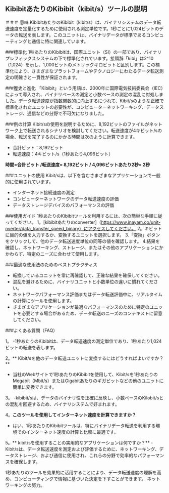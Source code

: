 ## KibibitあたりのKibibit（kibit/s）ツールの説明

＃＃＃ 意味
KibibitあたりのKibibit（kibit/s）は、バイナリシステムのデータ転送速度を定量化するために使用される測定単位です。1秒ごとに1,024ビットのデータの転送を表します。このユニットは、バイナリデータが標準であるコンピューティングと通信に特に関連しています。

###標準化
1秒あたりのKibibitは、国際ユニット（SI）の一部であり、バイナリプレフィックスシステムの下で標準化されています。接頭辞「kibi」は2^10（1,024）を示し、1,000ビットのメトリックキロビットと区別します。この標準化により、さまざまなプラットフォームやテクノロジーにわたるデータ転送測定の明確さと一貫性が保証されます。

###歴史と進化
「Kibibit」という用語は、2000年に国際電気技術委員会（IEC）によって導入され、バイナリベースの測定と小数ベースの測定の混乱に対処しました。データ転送速度が指数関数的に向上するにつれて、Kibit/sのような正確で標準化されたユニットの必要性が、コンピューターネットワーキング、データストレージ、通信などの分野で不可欠になりました。

###例の計算
Kibit/sの使用を説明するために、8,192ビットのファイルがネットワーク上で転送されるシナリオを検討してください。転送速度が4キビット/sの場合、転送を完了するのにかかる時間は次のように計算できます。

- 合計ビット：8,192ビット
- 転送速度：4キビット/s（1秒あたり4,096ビット）

**時間=合計ビット /転送速度= 8,192ビット / 4,096ビットあたり2秒= 2秒**

###ユニットの使用
Kibit/sは、以下を含むさまざまなアプリケーションで一般的に使用されています。
- インターネット接続速度の測定
- コンピューターネットワークのデータ転送速度の評価
- データストレージデバイスのパフォーマンスの評価

###使用ガイド
1秒あたりのKibibitツールを利用するには、次の簡単な手順に従ってください。
1。[kibibitあたりのconverter]（https://www.inayam.co/unit-nverter/data_transfer_speed_binary）にアクセスしてください。
2。キビットに目的の値を入力するか、変換するユニットを選択します。
3.「変換」ボタンをクリックして、他のデータ転送速度単位の同等の値を確認します。
4.結果を確認し、ネットワーキング、ストレージ、またはその他のアプリケーションにかかわらず、特定のニーズに合わせて使用​​します。

###最適な使用法のためのベストプラクティス
- 転換しているユニットを常に再確認して、正確な結果を確保してください。
- 混乱を避けるために、バイナリユニットと小数単位の違いに慣れてください。
- ネットワークパフォーマンス評価またはデータ転送評価中に、リアルタイムの計算にツールを使用します。
- さまざまなアプリケーションが最適なパフォーマンスのために特定のユニットを必要とする場合があるため、データ転送のニーズのコンテキストに留意してください。

###よくある質問（FAQ）

1。
-1秒あたりのKibibitは、データ転送速度の測定単位であり、1秒あたり1,024ビットの転送を表します。

2。** Kibit/sを他のデータ転送ユニットに変換するにはどうすればよいですか？**
- 当社のWebサイトで1秒あたりのKibibitを使用して、Kibit/sを1秒あたりのMegabit（Mbit/s）またはGigabitあたりのギガビットなどの他のユニットに簡単に変換できます。

3。
-kibibit/sは、データのバイナリ性を正確に反映し、小数ベースのKilobit/sとの混乱を回避するため、バイナリシステムで好まれます。

4。**このツールを使用してインターネット速度を計算できますか？**
- はい、1秒あたりのKibibitツールは、特にバイナリデータ転送を利用する環境でのインターネット速度の計算と比較に最適です。

5。** kibit/sを使用することの実用的なアプリケーションは何ですか？**
-Kibit/sは、データ転送速度を測定および評価するために、ネットワーキング、データストレージ、および通信に使用され、これらの分野で効率的なパフォーマンスを確保します。

1秒あたりのツールを効果的に活用することにより、データ転送速度の理解を高め、コンピューティングで情報に基づいた決定を下すことができます。 ネットワーキングの努力。